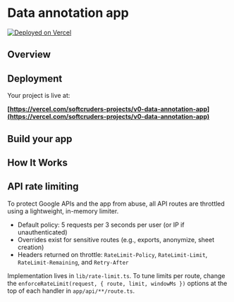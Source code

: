 # Data annotation app

[![Deployed on Vercel](https://img.shields.io/badge/Deployed%20on-Vercel-black?style=for-the-badge&logo=vercel)](https://vercel.com/softcruders-projects/v0-data-annotation-app)

## Overview

## Deployment

Your project is live at:

**[https://vercel.com/softcruders-projects/v0-data-annotation-app](https://vercel.com/softcruders-projects/v0-data-annotation-app)**

## Build your app

## How It Works

## API rate limiting

To protect Google APIs and the app from abuse, all API routes are throttled using a lightweight, in-memory limiter.

- Default policy: 5 requests per 3 seconds per user (or IP if unauthenticated)
- Overrides exist for sensitive routes (e.g., exports, anonymize, sheet creation)
- Headers returned on throttle: `RateLimit-Policy`, `RateLimit-Limit`, `RateLimit-Remaining`, and `Retry-After`

Implementation lives in `lib/rate-limit.ts`. To tune limits per route, change the `enforceRateLimit(request, { route, limit, windowMs })` options at the top of each handler in `app/api/**/route.ts`.
